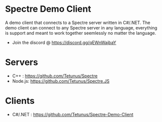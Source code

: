 # Spectre Demo Client
A demo client that connects to a Spectre server written in C#/.NET. The demo client can connect to any Spectre server in any language, everything is support and meant to work together seemlessly no matter the language.

- Join the discord @ https://discord.gg/qEWnWajbaY

# Servers

- C++ : https://github.com/Tetunus/Spectre
- Node.js: https://github.com/Tetunus/Spectre.JS

# Clients

- C#/.NET : https://github.com/Tetunus/Spectre-Demo-Client
